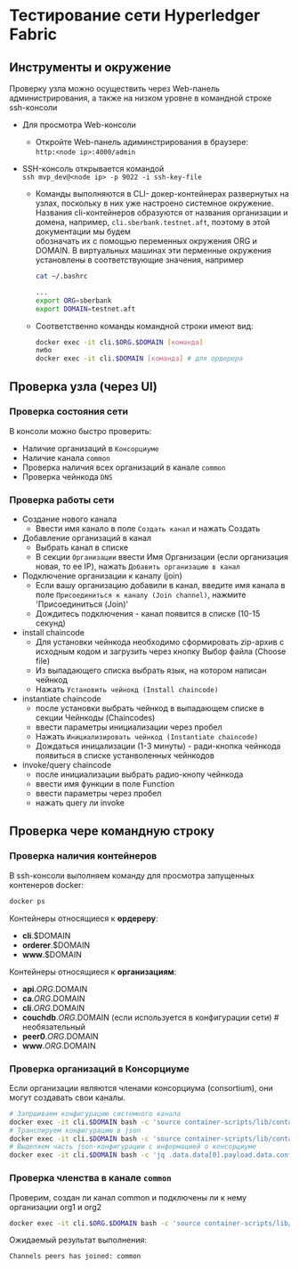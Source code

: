 # Тестирование сети Hyperledger Fabric

## Инструменты и окружение

Проверку узла можно осуществить через Web-панель администрирования, а также на низком уровне в командной строке ssh-консоли

* Для просмотра Web-консоли 
    * Откройте  Web-панель адиминстрирования в браузере:  
    `http:<node ip>:4000/admin`   

* SSH-консоль открывается командой  
`ssh mvp_dev@<node ip> -p 9022 -i ssh-key-file`   
  
    * Команды выполняются в CLI- докер-контейнерах развернутых на узлах, поскольку в них уже настроено системное окружение.
Названия cli-контейнеров образуются от названия организации и домена, например, `cli.sberbank.testnet.aft`, поэтому в этой документации мы будем  
обозначать их с помощью переменных окружения ORG и DOMAIN.
В виртуальных машинах эти перменные окружения установлены в соответствующие значения, например 
        ```.bash
        cat ~/.bashrc
        
        ...
        export ORG=sberbank
        export DOMAIN=testnet.aft
        ```

    * Соответственно команды командной строки имеют вид: 
        ```bash
        docker exec -it cli.$ORG.$DOMAIN [команда]
        либо
        docker exec -it cli.$DOMAIN [команда] # для ордерера
        ```


## Проверка узла (через UI)

### Проверка состояния сети 

В консоли можно быстро проверить:

* Наличие организаций в `Консорциуме`
* Наличие канала `common`
* Проверка наличия всех организаций в канале `common` 
* Проверка чейнкода `DNS` 

### Проверка работы сети 

* Создание нового канала
    * Ввести имя канало в поле `Создать канал` и нажать Создать
* Добавление организаций в канал
    * Выбрать канал в списке 
    * В секции `Организации` ввести Имя Организации (если организация новая, то ее IP), нажать `Добавить организацию в канал` 
* Подключение организации к каналу (join)
    * Если вашу организацию добавили в канал, введите имя канала в поле `Присоединиться к каналу (Join channel)`, нажмите 'Присоединиться (Join)'
    * Дождитесь подключения - канал появится в списке (10-15 секунд)
* install chaincode
    * Для установки чейнкода необходимо сформировать zip-архив с исходным кодом и загрузить через кнопку Выбор файла (Choose file) 
    * Из выпадающего списка выбрать язык, на котором написан чейнкод
    * Нажать `Установить чейнокд (Install chaincode)`
* instantiate chaincode
    * после установки выбрать чейнкод в выпадающем списке в секции Чейнкоды (Chaincodes)    
    * ввести параметры инициализации через пробел
    * Нажать `Инициализировать чейнкод (Instantiate chaincode)`   
    * Дождаться иницализации (1-3 минуты) - ради-кнопка чейнкода появиться в списке устанволенных чейнкодов  
* invoke/query chaincode
    * после инициализации выбрать радио-кнопу чейнкода
    * ввести имя функции в поле Function
    * ввести параметры через пробел
    * нажать query ли invoke      
    
## Проверка чере командную строку 

### Проверка наличия контейнеров

В ssh-консоли выполняем команду для просмотра запущенных контенеров docker:
```bash
docker ps
```

Контейнеры относящиеся к **ордереру**:

* **cli**.$DOMAIN
* **orderer**.$DOMAIN
* **www**.$DOMAIN

Контейнеры относящиеся к **организациям**:

* **api**.$ORG.$DOMAIN
* **ca**.$ORG.$DOMAIN
* **cli**.$ORG.$DOMAIN
* **couchdb**.$ORG.$DOMAIN (если используется в конфигурации сети)  #  необязательный
* **peer0**.$ORG.$DOMAIN
* **www**.$ORG.$DOMAIN

### Проверка организаций в Консорциуме
Если организации являются членами консорциума (consortium), они могут создавать свои каналы.

```bash
# Запршиваем конфигурацию системного канала 
docker exec -it cli.$DOMAIN bash -c 'source container-scripts/lib/container-lib.sh; peer channel fetch config system_channel.pb -c system-config-channel -o $ORDERER_ADDRESS $ORDERER_TLSCA_CERT_OPTS' 
# Транслируем конфигурацию в json 
docker exec -it cli.$DOMAIN bash -c 'source container-scripts/lib/container-lib.sh;  configtxlator proto_decode --type "common.Block" --input=common_channel.pb' > system_channel.json  
# Выделяем часть json-конфигурации с информацией о консорциуме
docker exec -it cli.$DOMAIN bash -c 'jq .data.data[0].payload.data.config.channel_group.values.Consortium ./system_channel.json'
```

### Проверка членства в канале `common` 

Проверим, создан ли канал common и подключены ли к нему организации org1 и org2
```bash
docker exec -it cli.$ORG.$DOMAIN bash -c 'source container-scripts/lib/container-lib.sh; peer channel list -o $ORDERER_ADDRESS $ORDERER_TLSCA_CERT_OPTS'
```

Ожидаемый результат выполнения:
```bash
Channels peers has joined: common
```
